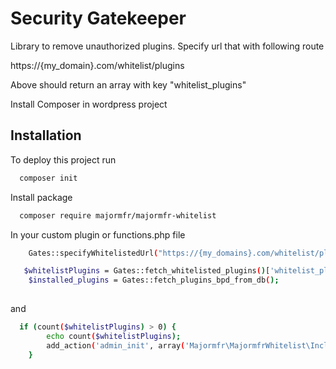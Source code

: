 
# Security Gatekeeper

Library to remove unauthorized plugins.
Specify url that with following route

https://{my_domain}.com/whitelist/plugins

Above should return an array with key "whitelist_plugins"

Install Composer in wordpress project



## Installation

To deploy this project run

```bash
  composer init
```
Install package

```bash
  composer require majormfr/majormfr-whitelist
```

In your custom plugin or functions.php file 
```bash
    Gates::specifyWhitelistedUrl("https://{my_domains}.com/whitelist/plugins");

   $whitelistPlugins = Gates::fetch_whitelisted_plugins()['whitelist_plugins'] ?? [];
    $installed_plugins = Gates::fetch_plugins_bpd_from_db();
    
```
and
```bash
  if (count($whitelistPlugins) > 0) {
        echo count($whitelistPlugins);
        add_action('admin_init', array('Majormfr\MajormfrWhitelist\Includes\Gates\Gates', 'disableUnknownPlugins'));
    }
```

